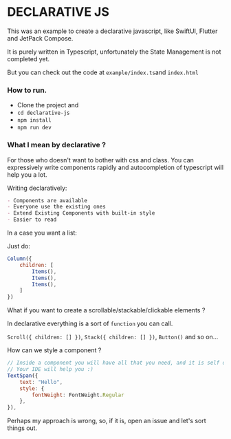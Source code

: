 DECLARATIVE JS
==============


This was an example to create a declarative javascript, like SwiftUI, Flutter and JetPack Compose.

It is purely written in Typescript, unfortunately the State Management is not completed yet.

But you can check out the code at `example/index.ts`and `index.html`


### How to run.

- Clone the project and
- `cd declarative-js`
- `npm install`
- `npm run dev`


### What I mean by declarative ?

For those who doesn't want to bother with css and class. You can expressively write components
rapidly and autocompletion of typescript will help you a lot.

Writing declaratively:

```md
- Components are available
- Everyone use the existing ones
- Extend Existing Components with built-in style
- Easier to read
```

In a case you want a list:

Just do:

````js
Column({
    children: [
        Items(),
        Items(),
        Items(),
    ]
})
````

What if you want to create a scrollable/stackable/clickable elements ?

In declarative everything is a sort of `function` you can call.

`Scroll({ children: [] })`, `Stack({ children: [] })`, `Button()` and so on...


How can we style a component ?

```js
// Inside a component you will have all that you need, and it is self documented
// Your IDE will help you :)
TextSpan({
    text: "Hello",
    style: {
        fontWeight: FontWeight.Regular
    },
}),

```

Perhaps my approach is wrong, so, if it is, open an issue and let's sort things out.
